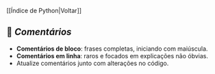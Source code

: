 [[Índice de Python|Voltar]]

## 📌 *Comentários*

- **Comentários de bloco**: frases completas, iniciando com maiúscula.
- **Comentários em linha**: raros e focados em explicações não óbvias.    
- Atualize comentários junto com alterações no código.